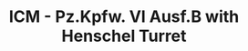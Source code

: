 ---
layout: product
title: "ICM - Pz.Kpfw. VI Ausf.B with Henschel Turret"
price: "TBA" 
desc: "N/A"
img_path: "/assets/img/ICM35363.webp"
brand: "N/A"
available: false
special_offer: false
new: false
soon: false
cat: "010000"
subcat: "013600"
subsubcat: "0N/A"
sifra: "ICM35363"
popular: false
---
